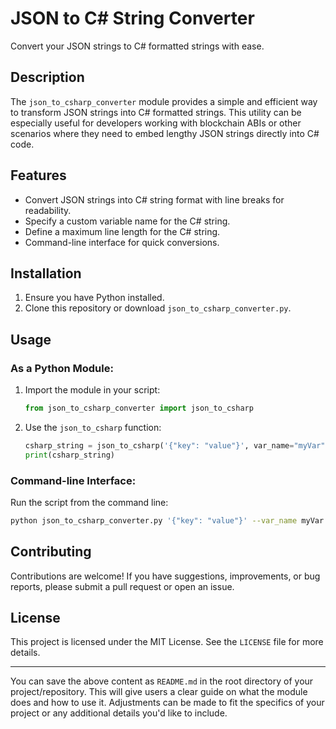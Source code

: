 # JSON to C# String Converter

Convert your JSON strings to C# formatted strings with ease.

## Description

The `json_to_csharp_converter` module provides a simple and efficient way to transform JSON strings into C# formatted strings. This utility can be especially useful for developers working with blockchain ABIs or other scenarios where they need to embed lengthy JSON strings directly into C# code.

## Features

- Convert JSON strings into C# string format with line breaks for readability.
- Specify a custom variable name for the C# string.
- Define a maximum line length for the C# string.
- Command-line interface for quick conversions.

## Installation

1. Ensure you have Python installed.
2. Clone this repository or download `json_to_csharp_converter.py`.

## Usage

### As a Python Module:

1. Import the module in your script:
   ```python
   from json_to_csharp_converter import json_to_csharp
   ```

2. Use the `json_to_csharp` function:
   ```python
   csharp_string = json_to_csharp('{"key": "value"}', var_name="myVar", max_line_length=80)
   print(csharp_string)
   ```

### Command-line Interface:

Run the script from the command line:

```bash
python json_to_csharp_converter.py '{"key": "value"}' --var_name myVar --max_line_length 80
```

## Contributing

Contributions are welcome! If you have suggestions, improvements, or bug reports, please submit a pull request or open an issue.

## License

This project is licensed under the MIT License. See the `LICENSE` file for more details.

---

You can save the above content as `README.md` in the root directory of your project/repository. This will give users a clear guide on what the module does and how to use it. Adjustments can be made to fit the specifics of your project or any additional details you'd like to include.